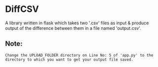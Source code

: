 # DiffCSV
   A library written in flask which takes two '.csv' files as input & produce output of the difference between them in a file named 'output.csv'.
   
## Note:
    Change the UPLOAD_FOLDER directory on Line No: 5 of 'app.py' to the directory to which you want to get your output file saved. 
